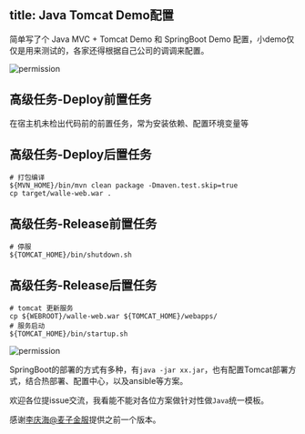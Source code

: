 title: Java Tomcat Demo配置
---

简单写了个 Java MVC + Tomcat Demo 和 SpringBoot Demo 配置，小demo仅仅是用来测试的，各家还得根据自己公司的调调来配置。

![permission](/docs/2/zh-cn/static/project_java_tomcat.png)

## 高级任务-Deploy前置任务
在宿主机未检出代码前的前置任务，常为安装依赖、配置环境变量等

## 高级任务-Deploy后置任务
```
# 打包编译
${MVN_HOME}/bin/mvn clean package -Dmaven.test.skip=true
cp target/walle-web.war .
```

## 高级任务-Release前置任务
```
# 停服
${TOMCAT_HOME}/bin/shutdown.sh
```

## 高级任务-Release后置任务
```
# tomcat 更新服务
cp ${WEBROOT}/walle-web.war ${TOMCAT_HOME}/webapps/
# 服务启动
${TOMCAT_HOME}/bin/startup.sh
```


![permission](/docs/2/zh-cn/static/project_java_springboot.png)

SpringBoot的部署的方式有多种，有`java -jar xx.jar`，也有配置Tomcat部署方式，结合热部署、配置中心，以及ansible等方案。

欢迎各位提issue交流，我看能不能对各位方案做针对性做`Java`统一模板。

感谢[李庆海@麦子金服](https://extp.org/)提供之前一个版本。
